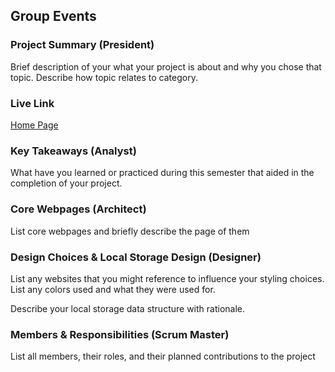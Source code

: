 ## Group Events

### Project Summary (President)

Brief description of your what your project is about and why you chose that topic. Describe how topic relates to category.

### Live Link

[Home Page](https://github.com/Creel90/DeLorean/tree/main/Final-Document)

### Key Takeaways (Analyst)

What have you learned or practiced during this semester that aided in the completion of your project.

### Core Webpages (Architect)

List core webpages and briefly describe the page of them

### Design Choices & Local Storage Design (Designer)

List any websites that you might reference to influence your styling choices. List any colors used and what they were used for. 

Describe your local storage data structure with rationale.

### Members & Responsibilities (Scrum Master)

List all members, their roles, and their planned contributions to the project